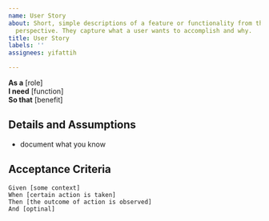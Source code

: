```yaml
---
name: User Story
about: Short, simple descriptions of a feature or functionality from the end-user's
  perspective. They capture what a user wants to accomplish and why.
title: User Story
labels: ''
assignees: yifattih

---
```

**As a** [role]  
**I need** [function]  
**So that** [benefit] 

## Details and Assumptions
- document what you know

## Acceptance Criteria
```
Given [some context]
When [certain action is taken]
Then [the outcome of action is observed]
And [optinal]
```